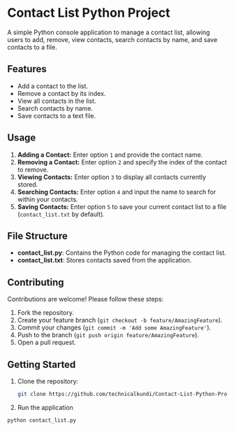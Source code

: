 # Contact List Python Project

A simple Python console application to manage a contact list, allowing users to add, remove, view contacts, search contacts by name, and save contacts to a file.

## Features

- Add a contact to the list.
- Remove a contact by its index.
- View all contacts in the list.
- Search contacts by name.
- Save contacts to a text file.

## Usage

1. **Adding a Contact:** Enter option `1` and provide the contact name.
2. **Removing a Contact:** Enter option `2` and specify the index of the contact to remove.
3. **Viewing Contacts:** Enter option `3` to display all contacts currently stored.
4. **Searching Contacts:** Enter option `4` and input the name to search for within your contacts.
5. **Saving Contacts:** Enter option `5` to save your current contact list to a file (`contact_list.txt` by default).

## File Structure

- **contact_list.py**: Contains the Python code for managing the contact list.
- **contact_list.txt**: Stores contacts saved from the application.

## Contributing

Contributions are welcome! Please follow these steps:

1. Fork the repository.
2. Create your feature branch (`git checkout -b feature/AmazingFeature`).
3. Commit your changes (`git commit -m 'Add some AmazingFeature'`).
4. Push to the branch (`git push origin feature/AmazingFeature`).
5. Open a pull request.

## Getting Started

1. Clone the repository:
   ```bash
   git clone https://github.com/technicalkundi/Contact-List-Python-Project.git
   
2. Run the application
```bash
python contact_list.py
